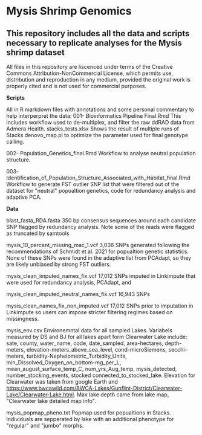 # Mysis Shrimp Genomics


## This repository includes all the data and scripts necessary to replicate analyses for the Mysis shrimp dataset

All files in this repository are liscenced under terms of the Creative Commons Attribution-NonCommercial License, which permits use, distribution and reproduction in any medium, provided the original work is properly cited and is not used for commercial purposes.

**Scripts**

All in R markdown files with annotations and some personal commentary to help interperpret the data:
001- Bioinformatics Pipeline Final.Rmd
          This includes workflow used to de-multiplex, and filter the raw ddRAD data from Admera Health. 
stacks_tests.xlsx
      Shows the result of multiple runs of Stacks denovo_map.pl to optimize the parameter used for final genotype calling. 

002- Population_Genetics_final.Rmd
         Workflow to analyse neutral population structure.
          
003-Identification_of_Population_Structure_Associated_with_Habitat_final.Rmd
         Workflow to generate FST outlier SNP list that were filtered out of the dataset for "neutral" popualtion genetics, code for redundancy analysis and adaptive PCA. 
         

**Data**

blast_fasta_RDA.fasta
      350 bp consensus sequences around each candidate SNP flagged by redundancy analysis. Note some of the reads were flagged as truncated by samtools
      
mysis_10_percent_missing_mac_1.vcf
       3,036 SNPs generated following the recommendations of Schmidt et al. 2021 for popualtion genetic statistics. None of these SNPs were found in the adaptive list from PCAdapt, so they are likely unbiased by strong FST outliers.
       
mysis_clean_imputed_names_fix.vcf
      17,012 SNPs imputed in Linkimpute that were used for redundancy analysis, PCAdapt, and 
      
mysis_clean_imputed_neutral_names_fix.vcf
      16,943 SNPs 
      
mysis_clean_names_fix_non_imputed.vcf
    17,012 SNPs prior to imputation in Linkimpute so users can impose stricter filtering regimes based on missingness.  
      
mysis_env.csv
    Environemntal data for all sampled Lakes. Variabels measured by DS and BJ for all lakes apart form Clearwater Lake include: sate,	county,	water_name,	code,	date_sampled,	area-hectares,	depth-meters,	elevation-meters_above_sea_level,	cond-microSiemens,	secchi-meters,	turbidity-Nephelometric_Turbidity_Units,	min_Dissolved_Oxygen_on_bottom-mg_per_L,	mean_august_surface_temp_C,	num_yrs_Aug_temp,	mysis_detected,	number_stocking_events,	stocked	connected_to_stocked_lake.
    Elevation for Clearwater was taken from google Earth and https://www.bwcawild.com/BWCA-Lakes/Gunflint-District/Clearwater-Lake/Clearwater-Lake.html. Max lake depth came from lake map, "Clearwater lake detailed map info". 

mysis_popmap_pheno.txt
    Popmap used for popualtions in Stacks. Individuals are sepperated by lake with an additional phenotype for "regular" and "jumbo" morphs. 
